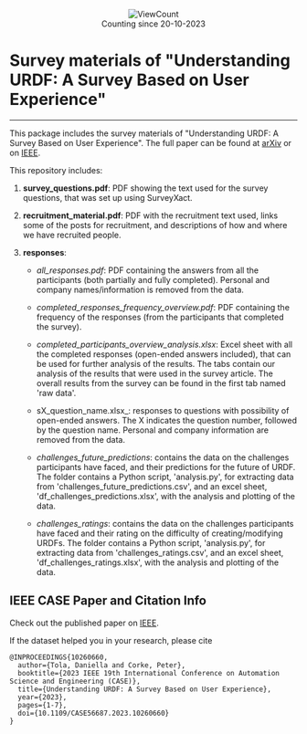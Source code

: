 <p align="center">
    <img alt="ViewCount" src="https://views.whatilearened.today/views/github/Daniella1/urdf_survey_material.svg">
    <br>
    Counting since 20-10-2023
</p>

# Survey materials of "Understanding URDF: A Survey Based on User Experience"
---------------------------------

This package includes the survey materials of "Understanding URDF: A Survey Based on User Experience". The full paper can be found at [arXiv](https://arxiv.org/abs/2302.13442) or on [IEEE](https://ieeexplore.ieee.org/document/10260660).

This repository includes:

1. **survey_questions.pdf**: PDF showing the text used for the survey questions, that was set up using SurveyXact.

2. **recruitment_material.pdf**: PDF with the recruitment text used, links some of the posts for recruitment, and descriptions of how and where we have recruited people.

3. **responses**:
    - _all_responses.pdf_: PDF containing the answers from all the participants (both partially and fully completed). Personal and company names/information is removed from the data.
    
    - _completed_responses_frequency_overview.pdf_: PDF containing the frequency of the responses (from the participants that completed the survey).
    
    - _completed_participants_overview_analysis.xlsx_: Excel sheet with all the completed responses (open-ended answers included), that can be used for further analysis of the results. The tabs contain our analysis of the results that were used in the survey article. The overall results from the survey can be found in the first tab named 'raw data'.
    
    - sX_question_name.xlsx_: responses to questions with possibility of open-ended answers. The X indicates the question number, followed by the question name. Personal and company information are removed from the data.
    
    - _challenges_future_predictions_: contains the data on the challenges participants have faced, and their predictions for the future of URDF. The folder contains a Python script, 'analysis.py', for extracting data from 'challenges_future_predictions.csv', and an excel sheet, 'df_challenges_predictions.xlsx', with the analysis and plotting of the data.
    
    - _challenges_ratings_: contains the data on the challenges participants have faced and their rating on the difficulty of creating/modifying URDFs. The folder contains a Python script, 'analysis.py', for extracting data from 'challenges_ratings.csv', and an excel sheet, 'df_challenges_ratings.xlsx', with the analysis and plotting of the data.


## IEEE CASE Paper and Citation Info

Check out the published paper on [IEEE](https://ieeexplore.ieee.org/document/10260660).

If the dataset helped you in your research, please cite

```
@INPROCEEDINGS{10260660,
  author={Tola, Daniella and Corke, Peter},
  booktitle={2023 IEEE 19th International Conference on Automation Science and Engineering (CASE)}, 
  title={Understanding URDF: A Survey Based on User Experience}, 
  year={2023},
  pages={1-7},
  doi={10.1109/CASE56687.2023.10260660}
}
```
